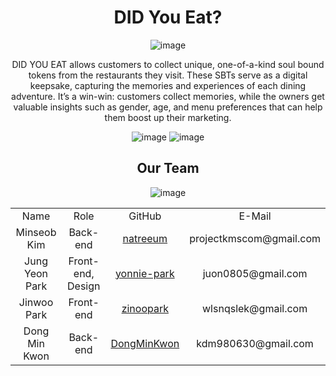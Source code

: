 <div align=center>
 
# DID You Eat?
![image](https://user-images.githubusercontent.com/77462765/217274743-d2188172-ed22-4312-a140-14f2f1898235.png)

DID YOU EAT allows customers to collect unique, one-of-a-kind soul bound tokens from the restaurants they visit. These SBTs serve as a digital keepsake, capturing the memories and experiences of each dining adventure. It’s a win-win: customers collect memories, while the owners get valuable insights such as gender, age, and menu preferences that can help them boost up their marketing.

![image](https://user-images.githubusercontent.com/77462765/217273709-be6e76ee-bab6-443a-a5dc-518d81fdfd65.png)
![image](https://user-images.githubusercontent.com/77462765/217273721-0eefe081-cfe1-4f8a-9915-10aa43530f45.png)

## Our Team
![image](https://user-images.githubusercontent.com/77462765/217444390-dd4d82c6-fae4-4c2e-813a-c761dc047765.png)

<table>
 <tr>
  <td align='center'>Name</td>
  <td align='center'>Role</td>
  <td align='center'>GitHub</td>
  <td align='center'>E-Mail</td>
 </tr>
  <tr>
  <td align='center'>Minseob Kim</td>
  <td align='center'>Back-end</td>
  <td align='center'><a href="https://github.com/natreeum">natreeum</a></td>
  <td align='center'>projectkmscom@gmail.com</td>
 </tr>
 <tr>
  <td align='center'>Jung Yeon Park</td>
  <td align='center'>Front-end, Design</td>
  <td align='center'><a href="https://github.com/yonnie-park">yonnie-park</a></td>
  <td align='center'>juon0805@gmail.com</td>
 </tr>
  <tr>
  <td align='center'>Jinwoo Park</td>
  <td align='center'>Front-end</td>
  <td align='center'><a href="https://github.com/zinoopark">zinoopark</a></td>
  <td align='center'>wlsnqslek@gmail.com</td>
 </tr>
 <tr>
  <td align='center'>Dong Min Kwon</td>
  <td align='center'>Back-end</td>
  <td align='center'><a href="https://github.com/DongMinKwon">DongMinKwon</a></td>
  <td align='center'>kdm980630@gmail.com</td>
 </tr>   

</table>
</div>
